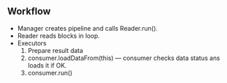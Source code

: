 ## Workflow

- Manager creates pipeline and calls Reader.run().
- Reader reads blocks in loop.
- Executors
   1. Prepare result data
   2. consumer.loadDataFrom(this) &mdash; 
   consumer checks data status ans loads it if OK.
   3. consumer.run()

